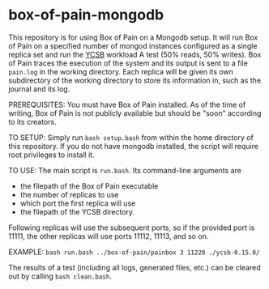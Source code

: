 # box-of-pain-mongodb 
This repository is for using Box of Pain on a Mongodb setup. It will run Box of
Pain on a specified number of mongod instances configured as a single replica
set and run the [YCSB](https://github.com/brianfrankcooper/YCSB) workload A test
(50% reads, 50% writes). Box of Pain traces the execution of the system and its
output is sent to a file `pain.log` in the working directory. Each replica will
be given its own subdirectory of the working directory to store its information
in, such as the journal and its log.

PREREQUISITES: You must have Box of Pain installed. As of the time of writing, 
Box of Pain is not publicly available but should be "soon" according to its 
creators.

TO SETUP: Simply run `bash setup.bash` from within the home directory of this
repository.  If you do not have mongodb installed, the script will require root
privileges to install it.

TO USE: The main script is `run.bash`. Its command-line arguments are 
- the filepath of the Box of Pain executable
- the number of replicas to use
- which port the first replica will use
- the filepath of the YCSB directory.  

Following replicas will use the subsequent ports, so if the provided port is
11111, the other replicas will use ports 11112, 11113, and so on.  

EXAMPLE:
`bash run.bash ../box-of-pain/painbox 3 11220 ./ycsb-0.15.0/`

The results of a test (including all logs, generated files, etc.) can be cleared
out by calling `bash clean.bash`.
